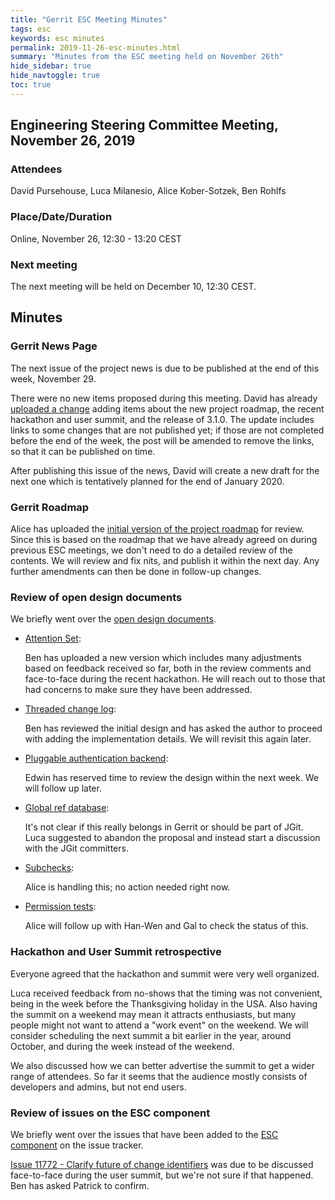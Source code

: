 ```yaml
---
title: "Gerrit ESC Meeting Minutes"
tags: esc
keywords: esc minutes
permalink: 2019-11-26-esc-minutes.html
summary: "Minutes from the ESC meeting held on November 26th"
hide_sidebar: true
hide_navtoggle: true
toc: true
---
```


## Engineering Steering Committee Meeting, November 26, 2019

### Attendees

David Pursehouse, Luca Milanesio, Alice Kober-Sotzek, Ben Rohlfs

### Place/Date/Duration

Online, November 26, 12:30 - 13:20 CEST

### Next meeting

The next meeting will be held on December 10, 12:30 CEST.

## Minutes

### Gerrit News Page

The next issue of the project news is due to be published at the end
of this week, November 29.

There were no new items proposed during this meeting. David has already
[uploaded a change](https://gerrit-review.googlesource.com/c/homepage/+/246812)
adding items about the new project roadmap, the recent hackathon
and user summit, and the release of 3.1.0. The update includes links to
some changes that are not published yet; if those are not completed before
the end of the week, the post will be amended to remove the links, so that
it can be published on time.

After publishing this issue of the news, David will create a new
draft for the next one which is tentatively planned for the end of
January 2020.

### Gerrit Roadmap

Alice has uploaded the
[initial version of the project roadmap](https://gerrit-review.googlesource.com/c/homepage/+/246712)
for review. Since this is based on the roadmap that we have already
agreed on during previous ESC meetings, we don't need to do a detailed
review of the contents. We will review and fix nits, and publish it
within the next day. Any further amendments can then be done in follow-up
changes.

### Review of open design documents

We briefly went over the
[open design documents](https://gerrit-review.googlesource.com/q/project:homepage+status:open+dir:pages/design-docs/).

* [Attention Set](https://gerrit-review.googlesource.com/c/homepage/+/245069):

  Ben has uploaded a new version which includes many adjustments based on
  feedback received so far, both in the review comments and face-to-face
  during the recent hackathon. He will reach out to those that had concerns
  to make sure they have been addressed.

* [Threaded change log](https://gerrit-review.googlesource.com/c/homepage/+/245316):

  Ben has reviewed the initial design and has asked the author to proceed
  with adding the implementation details. We will revisit this again later.

* [Pluggable authentication backend](https://gerrit-review.googlesource.com/c/homepage/+/246449):

  Edwin has reserved time to review the design within the next week. We will
  follow up later.

* [Global ref database](https://gerrit-review.googlesource.com/c/homepage/+/237980):

  It's not clear if this really belongs in Gerrit or should be part of JGit.
  Luca suggested to abandon the proposal and instead start a discussion with
  the JGit committers.

* [Subchecks](https://gerrit-review.googlesource.com/c/homepage/+/235693):

  Alice is handling this; no action needed right now.

* [Permission tests](https://gerrit-review.googlesource.com/c/homepage/+/235929):

  Alice will follow up with Han-Wen and Gal to check the status of this.

### Hackathon and User Summit retrospective

Everyone agreed that the hackathon and summit were very well organized.

Luca received feedback from no-shows that the timing was not convenient, being
in the week before the Thanksgiving holiday in the USA. Also having the summit
on a weekend may mean it attracts enthusiasts, but many people might not want
to attend a "work event" on the weekend. We will consider scheduling the next
summit a bit earlier in the year, around October, and during the week instead
of the weekend.

We also discussed how we can better advertise the summit to get a wider range
of attendees. So far it seems that the audience mostly consists of developers
and admins, but not end users.

### Review of issues on the ESC component

We briefly went over the issues that have been added to the
[ESC component](https://issues.gerritcodereview.com/issues?q=status:open%20componentid:1371029)
on the issue tracker.

[Issue 11772 - Clarify future of change identifiers](https://bugs.chromium.org/p/gerrit/issues/detail?id=11772)
was due to be discussed face-to-face during the user summit, but we're not
sure if that happened. Ben has asked Patrick to confirm.
